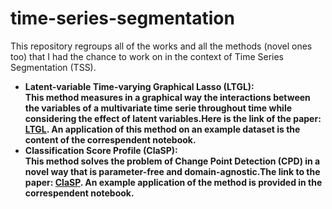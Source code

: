 # time-series-segmentation
This repository regroups all of the works and all the methods (novel ones too) that I had the chance to work on in the context of Time Series Segmentation (TSS).<b>
<ul>
<li><b>Latent-variable Time-varying Graphical Lasso (LTGL):</b></li> This method measures in a graphical way the interactions between the variables of a multivariate time serie throughout time while considering the effect of latent variables.<b></b>Here is the link of the paper: <a href="https://arxiv.org/pdf/1802.03987.pdf">LTGL</a>. An application of this method on an example dataset is the content of the correspendent notebook.
<li><b>Classification Score Profile (ClaSP):</b></li> This method solves the problem of Change Point Detection (CPD) in a novel way that is parameter-free and domain-agnostic.<b>The link to the paper: <a href="https://arxiv.org/pdf/2207.13987.pdf">ClaSP</a>. An example application of the method is provided in the correspendent notebook.
</ul>
